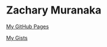 # Zachary Muranaka

[My GitHub Pages](https://zmuranaka.github.io)

[My Gists](https://gist.github.com/zmuranaka)
